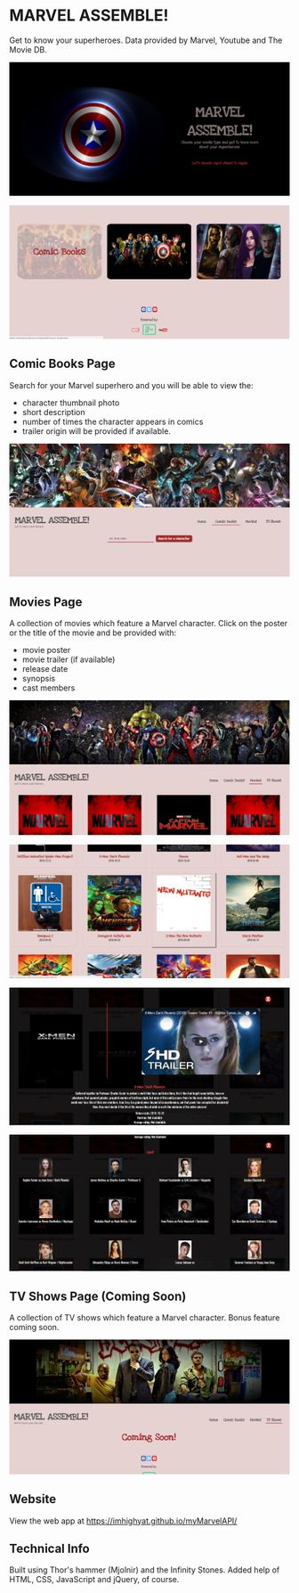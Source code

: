 # MARVEL ASSEMBLE!

Get to know your superheroes. Data provided by Marvel, Youtube and The Movie DB.

![Homepage](https://github.com/imhighyat/myMarvelAPI/blob/master/img/homepage1.png)

![Homepage](https://github.com/imhighyat/myMarvelAPI/blob/master/img/homepage2.png)

## Comic Books Page
Search for your Marvel superhero and you will be able to view the:
* character thumbnail photo
* short description
* number of times the character appears in comics
* trailer origin will be provided if available.

![Comic Books Page](https://github.com/imhighyat/myMarvelAPI/blob/master/img/comicPage.png)

## Movies Page
A collection of movies which feature a Marvel character. Click on the poster or the title of the movie and be provided with:
* movie poster
* movie trailer (if available)
* release date
* synopsis
* cast members

![Movies Page](https://github.com/imhighyat/myMarvelAPI/blob/master/img/moviePage1.png)

![Movies Page](https://github.com/imhighyat/myMarvelAPI/blob/master/img/moviePage2.png)

![Movies Page](https://github.com/imhighyat/myMarvelAPI/blob/master/img/movieInfo1.png)

![Movies Page](https://github.com/imhighyat/myMarvelAPI/blob/master/img/movieInfo2.png)

## TV Shows Page (Coming Soon)
A collection of TV shows which feature a Marvel character. Bonus feature coming soon.

![TV Shows Page](https://github.com/imhighyat/myMarvelAPI/blob/master/img/tvPage.png)

## Website
View the web app at https://imhighyat.github.io/myMarvelAPI/

## Technical Info
Built using Thor's hammer (Mjolnir) and the Infinity Stones. Added help of HTML, CSS, JavaScript and jQuery, of course.

